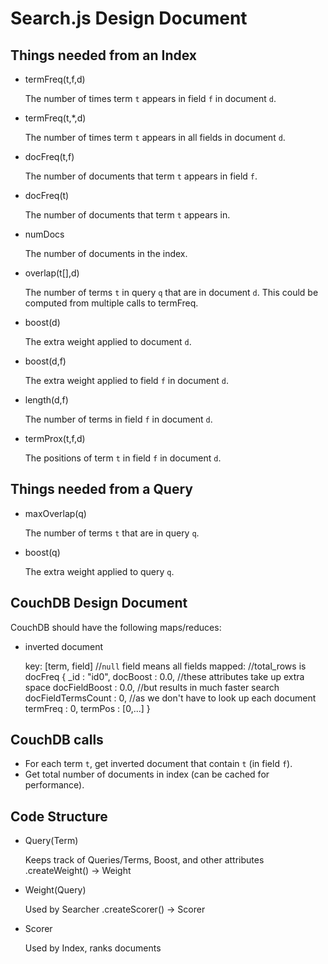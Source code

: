 # Search.js Design Document

## Things needed from an Index

*	termFreq(t,f,d)

	The number of times term `t` appears in field `f` in document `d`.

*	termFreq(t,*,d)

	The number of times term `t` appears in all fields in document `d`.
	
*	docFreq(t,f)

	The number of documents that term `t` appears in field `f`.

*	docFreq(t)

	The number of documents that term `t` appears in.

*	numDocs

	The number of documents in the index.

*	overlap(t[],d)

	The number of terms `t` in query `q` that are in document `d`.
	This could be computed from multiple calls to termFreq.

*	boost(d)

	The extra weight applied to document `d`.
	
*	boost(d,f)

	The extra weight applied to field `f` in document `d`.

*	length(d,f)

	The number of terms in field `f` in document `d`.
	
*	termProx(t,f,d)

	The positions of term `t` in field `f` in document `d`.

## Things needed from a Query

*	maxOverlap(q)

	The number of terms `t` that are in query `q`.

*	boost(q)

	The extra weight applied to query `q`.

## CouchDB Design Document

CouchDB should have the following maps/reduces:

*	inverted document

	key: [term, field]  //`null` field means all fields
	mapped:
		//total_rows is docFreq
		{
			_id : "id0",
			docBoost : 0.0,         //these attributes take up extra space
			docFieldBoost : 0.0,    //but results in much faster search
			docFieldTermsCount : 0, //as we don't have to look up each document
			termFreq : 0,
			termPos : [0,...]
		}

## CouchDB calls

*	For each term `t`, get inverted document that contain `t` (in field `f`).
*	Get total number of documents in index (can be cached for performance).

## Code Structure

*	Query(Term)
	
	Keeps track of Queries/Terms, Boost, and other attributes
	.createWeight() -> Weight

*	Weight(Query)
	
	Used by Searcher
	.createScorer() -> Scorer

*	Scorer
	
	Used by Index, ranks documents